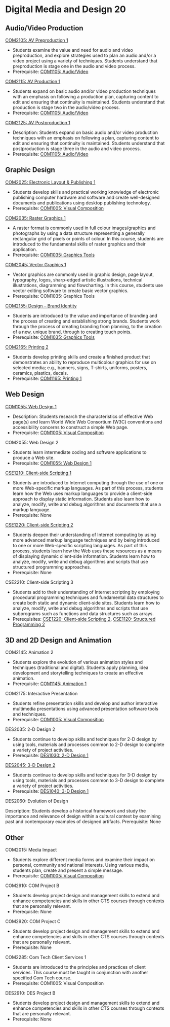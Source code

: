 # Digital Media and Design 20

## Audio/Video Production

[COM2105: AV Preproduction 1](COM2105.md)

* Students examine the value and need for audio and video preproduction, and explore strategies used to plan an audio and/or a video project using a variety of techniques. Students understand that preproduction is stage one in the audio and video process.
* Prerequisite: [COM1105: Audio/Video](COM1105.md)

[COM2115: AV Production 1](COM2115.md)

* Students expand on basic audio and/or video production techniques with an emphasis on following a production plan, capturing content to edit and ensuring that continuity is maintained. Students understand that production is stage two in the audio/video process.
* Prerequisite: [COM1105: Audio/Video](COM1105.md)

[COM2125: AV Postproduction 1](COM2125.md)

* Description: Students expand on basic audio and/or video production techniques with an emphasis on following a plan, capturing content to edit and ensuring that continuity is maintained. Students understand that postproduction is stage three in the audio and video process.
* Prerequisite: [COM1105: Audio/Video](COM1105.md)

## Graphic Design

[COM2025: Electronic Layout & Publishing 1](COM2025.md)

* Students develop skills and practical working knowledge of electronic publishing computer hardware and software and create well-designed documents and publications using desktop publishing technology.
* Prerequisite: [COM1005: Visual Composition](COM1005.md)

[COM2035: Raster Graphics 1](COM2035.md)

* A raster format is commonly used in full colour images/graphics and photographs by using a data structure representing a generally rectangular grid of pixels or points of colour. In this course, students are introduced to the fundamental skills of raster graphics and their application.
* Prerequisite: [COM1035: Graphics Tools](COM1035.md)

[COM2045: Vector Graphics 1](COM2045.md)

* Vector graphics are commonly used in graphic design, page layout, typography, logos, sharp-edged artistic illustrations, technical illustrations, diagramming and flowcharting. In this course, students use vector editing software to create basic vector graphics.
* Prerequisite: COM1035: Graphics Tools

[COM2155: Design – Brand Identity](COM2155.md)

* Students are introduced to the value and importance of branding and the process of creating and establishing strong brands. Students work through the process of creating branding from planning, to the creation of a new, unique brand, through to creating touch points.
* Prerequisite: [COM1035: Graphics Tools](COM1035.md)

[COM2165: Printing 2](COM2165.md)

* Students develop printing skills and create a finished product that demonstrates an ability to reproduce multicolour graphics for use on selected media; e.g., banners, signs, T-shirts, uniforms, posters, ceramics, plastics, decals.
* Prerequisite: [COM1165: Printing 1](COM1165.md)

## Web Design

[COM1055: Web Design 1](COM1055.md)

* Description: Students research the characteristics of effective Web page(s) and learn World Wide Web Consortium (W3C) conventions and accessibility concerns to construct a simple Web page.
* Prerequisite: [COM1005: Visual Composition](COM1005.md)

COM2055: Web Design 2

* Students learn intermediate coding and software applications to produce a Web site.
* Prerequisite: [COM1055: Web Design 1](COM1055.md)

[CSE1210: Client-side Scripting 1](CSE1210.md)

* Students are introduced to Internet computing through the use of one or more Web-specific markup languages. As part of this process, students learn how the Web uses markup languages to provide a client-side approach to display static information. Students also learn how to analyze, modify, write and debug algorithms and documents that use a markup language.
* Prerequisite: None

[CSE1220: Client-side Scripting 2](CSE1220.md)

* Students deepen their understanding of Internet computing by using more advanced markup language techniques and by being introduced to one or more Web-specific scripting languages. As part of this process, students learn how the Web uses these resources as a means of displaying dynamic client-side information. Students learn how to analyze, modify, write and debug algorithms and scripts that use structured programming approaches.
* Prerequisite: None

CSE2210: Client-side Scripting 3

* Students add to their understanding of Internet scripting by employing procedural programming techniques and fundamental data structures to create both static and dynamic client-side sites. Students learn how to analyze, modify, write and debug algorithms and scripts that use subprograms such as functions and data structures such as arrays.
* Prerequisites: [CSE1220: Client-side Scripting 2](CSE1220.md), [CSE1120: Structured Programming 2](CSE1120.md)

## 3D and 2D Design and Animation

COM2145: Animation 2

* Students explore the evolution of various animation styles and techniques (traditional and digital). Students apply planning, idea development and storytelling techniques to create an effective animation.
* Prerequisite: [COM1145: Animation 1](COM1145.md)

COM2175: Interactive Presentation

* Students refine presentation skills and develop and author interactive multimedia presentations using advanced presentation software tools and techniques.
* Prerequisite: [COM1005: Visual Composition](COM1005.md)

DES2035: 2-D Design 2

* Students continue to develop skills and techniques for 2-D design by using tools, materials and processes common to 2-D design to complete a variety of project activities.
* Prerequisite: [DES1030: 2-D Design 1](DES1030.md)

[DES2045: 3-D Design 2](DES2045.md)

* Students continue to develop skills and techniques for 3-D design by using tools, materials and processes common to 3-D design to complete a variety of project activities.
* Prerequisite: [DES1040: 3-D Design 1](DES1040.md)

DES2060: Evolution of Design

Description: Students develop a historical framework and study the importance and relevance of design within a cultural context by examining past and contemporary examples of designed artifacts.
Prerequisite: None

## Other

COM2015: Media Impact

* Students explore different media forms and examine their impact on personal, community and national interests. Using various media, students plan, create and present a simple message.
* Prerequisite: [COM1005: Visual Composition](COM1005.md)

COM2910: COM Project B

* Students develop project design and management skills to extend and enhance competencies and skills in other CTS courses through contexts that are personally relevant.
* Prerequisite: None

COM2920: COM Project C

* Students develop project design and management skills to extend and enhance competencies and skills in other CTS courses through contexts that are personally relevant.
* Prerequisite: None

COM2285: Com Tech Client Services 1

* Students are introduced to the principles and practices of client services. This course must be taught in conjunction with another specified Com Tech course.
* Prerequisite: COM1005: Visual Composition

DES2910: DES Project B

* Students develop project design and management skills to extend and enhance competencies and skills in other CTS courses through contexts that are personally relevant.
* Prerequisite: None
